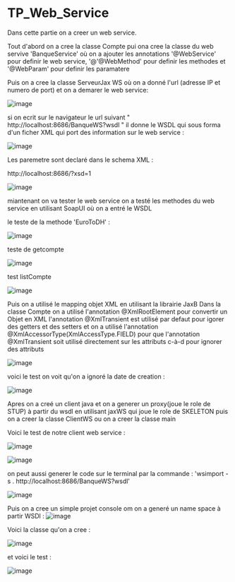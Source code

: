# TP_Web_Service

Dans cette partie on a creer un web service.

Tout d'abord on a cree la classe Compte 
pui ona cree la classe du web servive 'BanqueService' où on a ajouter les annotations  '@WebService' pour definir le web service, '@'@WebMethod' pour definir les methodes et '@WebParam' pour definir les paramatere 

Puis on a cree la classe ServeurJax WS où on a donné l'url (adresse IP et numero de port)
 et on a demarer le web service:
 
![image](https://user-images.githubusercontent.com/84719124/163244495-1d17c1ab-651b-4861-856e-01a347cdc5b4.png)

si on ecrit sur le navigateur le url suivant " http://localhost:8686/BanqueWS?wsdl " il donne le WSDL qui sous forma d'un ficher XML qui port des information sur le web service :

![image](https://user-images.githubusercontent.com/84719124/163244560-90ced091-49b8-48cc-9ce5-a39e732f9ac2.png)

Les paremetre sont declaré dans le schema XML :

 http://localhost:8686/?xsd=1
 
![image](https://user-images.githubusercontent.com/84719124/163244598-6ef2bc59-fdf7-424b-ab62-aef6b33a795c.png)


miantenant on va tester le web service
on a testé les methodes du web service en utilisant SoapUI  où on a entré le WSDL

le teste de la methode 'EuroToDH' :

![image](https://user-images.githubusercontent.com/84719124/163244667-e676ab2d-a356-43d2-b243-5af21bb15ca6.png)


teste de getcompte


![image](https://user-images.githubusercontent.com/84719124/163244725-c7e7fc30-0354-40c9-97e1-9f01929a0a66.png)


test listCompte

![image](https://user-images.githubusercontent.com/84719124/163244872-3baa4d7b-3d00-4b5f-a1fe-565493a60327.png)


Puis on a utilisé le mapping objet XML en utilisant la librairie JaxB 
Dans la classe Compte on a utilisé l'annotation @XmlRootElement pour convertir un Objet en XML
l'annotation @XmlTransient est utilisé par defaut pour igorer des getters et des setters et on a utilisé l'annotation @XmlAccessorType(XmlAccessType.FIELD) pour que l'annotation @XmlTransient soit utilisé directement sur les attributs c-à-d pour ignorer des attributs 

![image](https://user-images.githubusercontent.com/84719124/163244944-a8b3ffbf-55d0-41a9-8af8-1eba082ad49e.png)

voici le test on voit qu'on a ignoré la date de creation :

![image](https://user-images.githubusercontent.com/84719124/163244963-e9706d10-a226-488a-b5e7-0538caecc336.png)



Apres on a creé un client java et on a generer un proxy(joue le role de STUP) à  partir du wsdl  en utilisant jaxWS qui joue le role de SKELETON puis on a creer la classe ClientWS ou on a creer la classe main 

Voici le test de notre client web service :

![image](https://user-images.githubusercontent.com/84719124/163245023-5b5a87be-d75d-4380-99ca-06e41a699bde.png)



![image](https://user-images.githubusercontent.com/84719124/163245054-4cc6080f-9350-4535-9af3-53220abe12fd.png)



on peut aussi generer le code sur le terminal par la commande : 
'wsimport -s . http://localhost:8686/BanqueWS?wsdl'


![image](https://user-images.githubusercontent.com/84719124/163245111-32e0283f-199a-4fab-b74f-674a6502122c.png)


Puis on a cree un simple projet console om on a generé un name space à partir WSDl :
![image](https://user-images.githubusercontent.com/84719124/163245147-e1a6ac48-25b6-4e00-87ba-56783fa66203.png)

Voici la classe qu'on a cree :

![image](https://user-images.githubusercontent.com/84719124/163245525-a690bee1-bdf5-4bb8-b3ba-e817f5c8031e.png)

et voici le test :

![image](https://user-images.githubusercontent.com/84719124/163245178-c439fc3a-8551-4bf0-ab77-a1e31ca80cfa.png)




